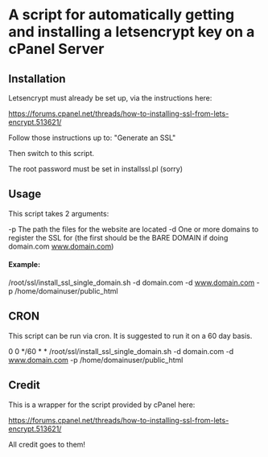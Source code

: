 # A script for automatically getting and installing a letsencrypt key on a cPanel Server

## Installation
Letsencrypt must already be set up, via the instructions here:

https://forums.cpanel.net/threads/how-to-installing-ssl-from-lets-encrypt.513621/

Follow those instructions up to: "Generate an SSL"

Then switch to this script.

The root password must be set in installssl.pl (sorry)

## Usage

This script takes 2 arguments:

-p The path the files for the website are located
-d One or more domains to register the SSL for (the first should be the BARE DOMAIN if doing domain.com www.domain.com)

#### Example:

/root/ssl/install_ssl_single_domain.sh -d domain.com -d www.domain.com -p /home/domainuser/public_html

## CRON

This script can be run via cron. It is suggested to run it on a 60 day basis.

0 0 */60 * * /root/ssl/install_ssl_single_domain.sh -d domain.com -d www.domain.com -p /home/domainuser/public_html

## Credit

This is a wrapper for the script provided by cPanel here:

https://forums.cpanel.net/threads/how-to-installing-ssl-from-lets-encrypt.513621/

All credit goes to them!
